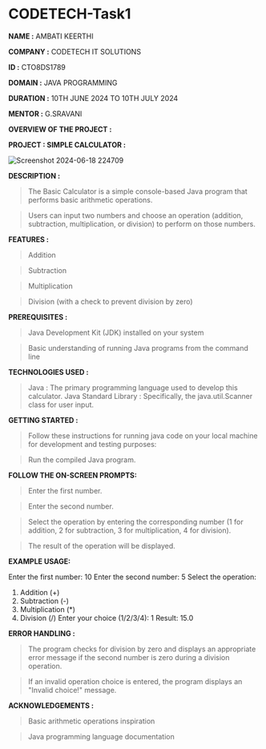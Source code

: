# CODETECH-Task1

**NAME :** AMBATI KEERTHI

**COMPANY :**  CODETECH IT SOLUTIONS

**ID :** CTO8DS1789

**DOMAIN :** JAVA PROGRAMMING

**DURATION :** 10TH JUNE 2024 TO 10TH JULY 2024

**MENTOR :** G.SRAVANI



**OVERVIEW OF THE PROJECT :**

**PROJECT : SIMPLE CALCULATOR :**

![Screenshot 2024-06-18 224709](https://github.com/keerthi-ambati/CODETECH-Task1/assets/139665917/13d98694-b471-4382-8e87-d4c2a48bb75b)


**DESCRIPTION :**

> The Basic Calculator is a simple console-based Java program that performs basic arithmetic operations.

>  Users can input two numbers and choose an operation (addition, subtraction, multiplication, or division) to perform on those numbers.


**FEATURES :**

> Addition

> Subtraction

> Multiplication

> Division (with a check to prevent division by zero)


**PREREQUISITES :**

> Java Development Kit (JDK) installed on your system

> Basic understanding of running Java programs from the command line

**TECHNOLOGIES USED :**

> Java : The primary programming language used to develop this calculator.
> Java Standard Library : Specifically, the java.util.Scanner class for user input.


**GETTING STARTED :**

> Follow these instructions for running java code on your local machine for development and testing purposes:

> Run the compiled Java program.

**FOLLOW THE ON-SCREEN PROMPTS:**

> Enter the first number.

> Enter the second number.

> Select the operation by entering the corresponding number (1 for addition, 2 for subtraction, 3 for multiplication, 4 for division).

> The result of the operation will be displayed.


**EXAMPLE  USAGE:**

Enter the first number: 10
Enter the second number: 5
Select the operation:
1. Addition (+)
2. Subtraction (-)
3. Multiplication (*)
4. Division (/)
Enter your choice (1/2/3/4): 1
Result: 15.0


**ERROR HANDLING :**

> The program checks for division by zero and displays an appropriate error message if the second number is zero during a division operation.

> If an invalid operation choice is entered, the program displays an "Invalid choice!" message.


**ACKNOWLEDGEMENTS :**

> Basic arithmetic operations inspiration

> Java programming language documentation
